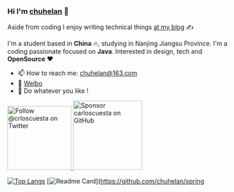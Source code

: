 ### Hi I'm [chuhelan](https://www.chuhelan.com) 👋

Aside from coding I enjoy writing technical things [at my blog](https://www.chuhelan.com) ✍️

I'm a student based in **China** :fire:, studying in Nanjing Jiangsu Province. I'm a coding passionate focused on **Java**. Interested in design, tech and **OpenSource** ❤️


- 📫 How to reach me: [chuhelan@163.com](mailto:chuhelan@163.com)
- :monocle_face: [Weibo](https://weibo.com/wmp231316)
- :rocket: Do whatever you like !

<p>
  <a href="https://twitter.com/intent/follow?screen_name=chuhelan">
    <img src="https://user-images.githubusercontent.com/7629661/87821427-202e0280-c870-11ea-9e38-8c7c74856753.png" width="144" alt="Follow @crloscuesta on Twitter" title="Follow @crloscuesta on Twitter">
  </a>

  <a href="https://github.com/sponsors/chuhelan">
    <img src="https://user-images.githubusercontent.com/7629661/87821425-1f956c00-c870-11ea-9871-a76f99739501.png" width="156" alt="Sponsor carloscuesta on GitHub" title="Sponsor carloscuesta on GitHub">
  </a>
</p>
 

[![Top Langs](https://github-readme-stats.vercel.app/api/top-langs/?username=chuhelan&layout=compact)](https://github.com/anuraghazra/github-readme-stats)
[![Readme Card](https://github-readme-stats.vercel.app/api/pin/?username=chuhelan&repo=spring)](https://github.com/chuhelan/spring
